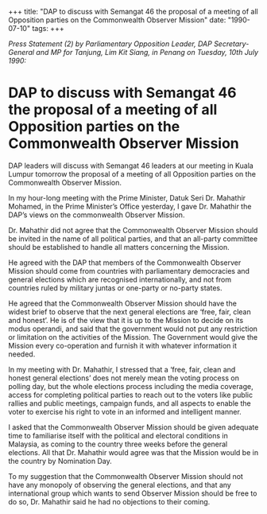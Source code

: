 +++ 
title: "DAP to discuss with Semangat 46 the proposal of a meeting of all Opposition parties on the Commonwealth Observer Mission"
date: "1990-07-10"
tags:
+++

_Press Statement (2) by Parliamentary Opposition Leader, DAP Secretary-General and MP for Tanjung, Lim Kit Siang, in Penang on Tuesday, 10th July 1990:_

# DAP to discuss with Semangat 46 the proposal of a meeting of all Opposition parties on the Commonwealth Observer Mission

DAP leaders will discuss with Semangat 46 leaders at our meeting in Kuala Lumpur tomorrow the proposal of a meeting of all Opposition parties on the Commonwealth Observer Mission. </u>

In my hour-long meeting with the Prime Minister, Datuk Seri Dr. Mahathir Mohamed, in the Prime Minister’s Office yesterday, I gave Dr. Mahathir the DAP’s views on the commonwealth Observer Mission. 

Dr. Mahathir did not agree that the Commonwealth Observer Mission should be invited in the name of all political parties, and that an all-party committee should be established to handle all matters concerning the Mission. 

He agreed with the DAP that members of the Commonwealth Observer Mission should come from countries with parliamentary democracies and general elections which are recognised internationally, and not from countries ruled by military juntas or one-party or no-party states. 

He agreed that the Commonwealth Observer Mission should have the widest brief to observe that the next general elections are ‘free, fair, clean and honest’. He is of the view that it is up to the Mission to decide on its modus operandi, and said that the government would not put any restriction or limitation on the activities of the Mission. The Government would give the Mission every co-operation and furnish it with whatever information it needed. 

In my meeting with Dr. Mahathir, I stressed that a ‘free, fair, clean and honest general elections’ does not merely mean the voting process on polling day, but the whole elections process including the media coverage, access for completing political parties to reach out to the voters like public rallies and public meetings, campaign funds, and all aspects to enable the voter to exercise his right to vote in an informed and intelligent manner. 

I asked that the Commonwealth Observer Mission should be given adequate time to familiarise itself with the political and electoral conditions in Malaysia, as coming to the country three weeks before the general elections. All that Dr. Mahathir would agree was that the Mission would be in the country by Nomination Day. 

To my suggestion that the Commonwealth Observer Mission should not have any monopoly of observing the general elections, and that any international group which wants to send Observer Mission should be free to do so, Dr. Mahathir said he had no objections to their coming. 
 

